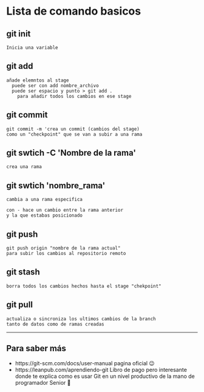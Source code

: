 <h1>Lista de comando basicos</h1>

  ## git init
    Inicia una variable

  ## git add
    añade elemntos al stage
      puede ser con add nombre_archivo
      puede ser espacio y punto > git add . 
        para añadir todos los cambios en ese stage

  ## git commit
    git commit -m 'crea un commit (cambios del stage) 
    como un "checkpoint" que se van a subir a una rama

  ## git swtich -C 'Nombre de la rama'
    crea una rama

  ## git swtich 'nombre_rama'
    cambia a una rama especifica
    
    con - hace un cambio entre la rama anterior 
    y la que estabas posicionado

  ## git push
    git push origin "nombre de la rama actual"
    para subir los cambios al repositorio remoto

  ## git stash
    borra todos los cambios hechos hasta el stage "chekpoint"

  ## git pull
    actualiza o sincroniza los ultimos cambios de la branch
    tanto de datos como de ramas creadas
  

  <hr/>

  ## Para saber más
  <div>
    <ul>
      <li>
        https://git-scm.com/docs/user-manual
         pagina oficial 😉
      </li>
      <li>
        https://leanpub.com/aprendiendo-git
          Libro de pago pero interesante donde te explica 
          como es usar Git en un nivel productivo
          de la mano de programador Senior 🚀
      </li>
    </ul>
  </div>
  
  